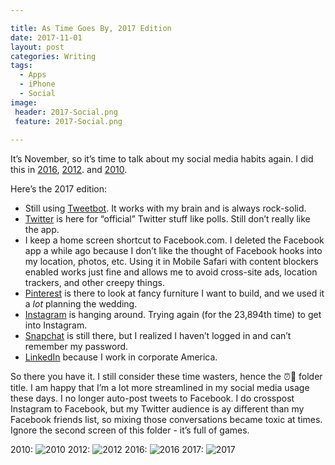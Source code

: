 ```yaml
---

title: As Time Goes By, 2017 Edition
date: 2017-11-01
layout: post
categories: Writing
tags:
  - Apps
  - iPhone
  - Social
image:
 header: 2017-Social.png
 feature: 2017-Social.png
 
---
```

It’s November, so it’s time to talk about my social media habits again. I did this in [2016][1], [2012][2]. and [2010][3].

<!-- read more -->

Here’s the 2017 edition:
* Still using [Tweetbot][4]. It works with my brain and is always rock-solid.
* [Twitter][5] is here for “official” Twitter stuff like polls. Still don’t really like the app.
* I keep a home screen shortcut to Facebook.com. I deleted the Facebook app a while ago because I don’t like the thought of Facebook hooks into my location, photos, etc. Using it in Mobile Safari with content blockers enabled works just fine and allows me to avoid cross-site ads, location trackers, and other creepy things.
* [Pinterest][6] is there to look at fancy furniture I want to build, and we used it a _lot_ planning the wedding.
* [Instagram][7] is hanging around. Trying again (for the 23,894th time) to get into Instagram.
* [Snapchat][8] is still there, but I realized I haven’t logged in and can’t remember my password.
* [LinkedIn][9] because I work in corporate America.

So there you have it. I still consider these time wasters, hence the ⏰🚽 folder title.  I am happy that I’m a lot more streamlined in my social media usage these days. I no longer auto-post tweets to Facebook. I do crosspost Instagram to Facebook, but my Twitter audience is ay different than my Facebook friends list, so mixing those conversations became toxic at times.  Ignore the second screen of this folder - it’s full of games. 

2010:
![][image-1]
2012:
![][image-2]
2016:
![][image-3] 
2017:
![][image-4]

[1]:	http://www.cocktailsandcoffee.com/writing/my-social-apps-2016-edition/
[2]:	http://www.cocktailsandcoffee.com/writing/as-time-goes-by/
[3]:	http://thejimmylittle.tumblr.com/post/1470517796/since-everyone-else-is-doing-it-here-are-my
[4]:	%3Ca%20href=%22https://itunes.apple.com/us/app/tweetbot-4-for-twitter/id1018355599?mt=8&at=1001l3C5%22%3ETweetbot%204%20for%20Twitter%20-%20Tapbots%3C/a%3E
[5]:	%3Ca%20href=%22https://itunes.apple.com/us/app/twitter/id333903271?mt=8&at=1001l3C5%22%3ETwitter%20-%20Twitter,%20Inc.%3C/a%3E
[6]:	%3Ca%20href=%22https://itunes.apple.com/us/app/pinterest/id429047995?mt=8&at=1001l3C5%22%3EPinterest%20-%20Pinterest%3C/a%3E
[7]:	%3Ca%20href=%22https://itunes.apple.com/us/app/instagram/id389801252?mt=8&at=1001l3C5%22%3EInstagram%20-%20Instagram,%20Inc.%3C/a%3E
[8]:	%3Ca%20href=%22https://itunes.apple.com/us/app/snapchat/id447188370?mt=8&at=1001l3C5%22%3ESnapchat%20-%20Snap,%20Inc.%3C/a%3E
[9]:	%3Ca%20href=%22https://itunes.apple.com/us/app/linkedin/id288429040?mt=8&at=1001l3C5%22%3ELinkedIn%20-%20LinkedIn%20Corporation%3C/a%3E

[image-1]:	https://s3-us-west-2.amazonaws.com/www.jimmylittle.com/site_images/astimegoesby/before.jpeg "2010"
[image-2]:	https://s3-us-west-2.amazonaws.com/www.jimmylittle.com/site_images/astimegoesby/after.jpeg "2012"
[image-3]:	https://s3-us-west-2.amazonaws.com/www.jimmylittle.com/post-images/2016social.PNG "2016"
[image-4]:	https://s3-us-west-2.amazonaws.com/www.jimmylittle.com/post-images/2017-Social.png "2017"
